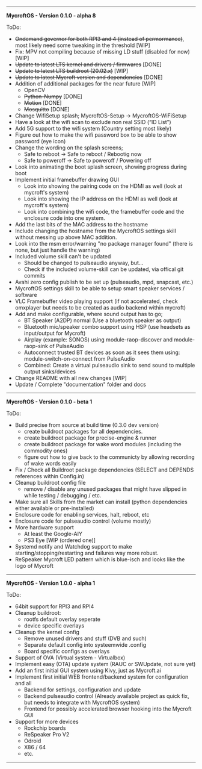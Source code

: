 ---------------------------------------
**MycroftOS - Version 0.1.0 - alpha 8**

ToDo:

- ~~Ondemand governor for both RPI3 and 4 (instead of permormance)~~, most likely need some tweaking in the threshold [WIP]
- Fix: MPV not compiling because of missing LD stuff (disabled for now) [WIP]
- ~~Update to latest LTS kernel and drivers / firmwares~~ [DONE]
- ~~Update to latest LTS buildroot (20.02.x)~~ [WIP]
- ~~Update to latest Mycroft version and dependencies~~ [DONE]
- Addition of additional packages for the near future [WIP]
  * OpenCV
  * ~~Python-Numpy~~ [DONE]
  * ~~Motion~~ [DONE]
  * ~~Mosquitto~~ [DONE]
- Change WifiSetup splash; MycroftOS-Setup -> MycroftOS-WiFiSetup
- Have a look at the wifi scan to exclude non real SSID (“ID List”)
- Add 5G support to the wifi system (Country setting most likely)
- Figure out how to make the wifi password box to be able to show password (eye icon)
- Change the wording on the splash screens;
  * Safe to reboot -> Safe to reboot / Rebootig now
  * Safe to poweroff -> Safe to poweroff / Powering off
- Look into animating the boot splash screen, showing progress during boot
- Implement initial framebuffer drawing GUI
  * Look into showing the pairing code on the HDMI as well (look at mycroft's system)
  * Look into showing the IP address on the HDMI as well (look at mycroft's system)
  * Look into combining the wifi code, the framebuffer code and the enclosure code into one system.
- Add the last bits of the MAC address to the hostname
- Include changing the hostname from the MycroftOS settings skill without messing up above MAC addition.
- Look into the msm error/warning "no package manager found" (there is none, but just handle the warning)
- Included volume skill can't be updated
  * Should be changed to pulseaudio anyway, but...
  * Check if the included volume-skill can be updated, via offical git commits
- Avahi zero config publish to be set up (pulseaudio, mpd, snapcast, etc.)
- MycroftOS settings skill to be able to setup smart speaker services / software
- VLC Framebuffer video playing support (if not accelerated, check omxplayer but needs to be created as audio backend within mycroft)
- Add and make configurable, where sound output has to go;
  * BT Speaker (A2DP) normal (Use a bluetooth speaker as output)
  * Bluetooth mic/speaker combo support using HSP (use headsets as input/output for Mycroft)
  * Airplay (example: SONOS) using module-raop-discover and module-raop-sink of PulseAudio
  * Autoconnect trusted BT devices as soon as it sees them using: module-switch-on-connect from PulseAudio
  * Combined: Create a virtual pulseaudio sink to send sound to multiple output sinks/devices
- Change README with all new changes [WIP]
- Update / Complete "documentation" folder and docs


--------------------------------------
**MycroftOS - Version 0.1.0 - beta 1**

ToDo:

- Build precise from source at build time (0.3.0 dev version)
  * create buildroot packages for all dependencies.
  * create buildroot package for precise-engine & runner
  * create buildroot package for wake word modules (including the commodity ones)
  * figure out how to give back to the communicty by allowing recording of wake words easily
- Fix / Check all Buildroot package dependencies (SELECT and DEPENDS references within Config.in)
- Cleanup buildroot config file
  * remove / disable any unused packages that might have slipped in while testing / debugging / etc.
- Make sure all Skills from the market can install (python dependencies either available or pre-installed)
- Enclosure code for enabling services, halt, reboot, etc
- Enclosure code for pulseaudio control (volume mostly)
- More hardware support
  * At least the Google-AIY
  * PS3 Eye [WIP (ordered one)]
- Systemd notify and Watchdog support to make starting/stopping/restarting and failures way more robust.
- ReSpeaker Mycroft LED pattern which is blue-isch and looks like the logo of Mycroft


---------------------------------------
**MycroftOS - Version 1.0.0 - alpha 1**

ToDo:

- 64bit support for RPI3 and RPI4
- Cleanup buildroot: 
  * rootfs default overlay seperate
  * device specific overlays
- Cleanup the kernel config
  * Remove unused drivers and stuff (DVB and such)
  * Separate default config into systeemwide .config
  * Board specific configs as overlays
- Support of OVA (Virtual system - Virtualbox)
- Implement easy (OTA) update system (RAUC or SWUpdate, not sure yet)
- Add an first initial GUI system using Kivy, just as Mycroft.ai
- Implement first initial WEB frontend/backend system for configuration and all
  * Backend for settings, configuration and update
  * Backend pulseaudio control (Already available project as quick fix, but needs to integrate with MycroftOS system)
  * Frontend for possibly accelerated browser hooking into the Mycroft GUI
- Support for more devices
  * Rockchip boards
  * ReSpeaker Pro V2
  * Odroid
  * X86 / 64
  * etc.

---------------------------------------
